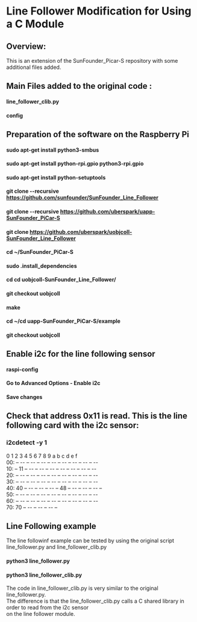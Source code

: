 # Line Follower Modification for Using a C Module 

## Overview:
This is an extension of the SunFounder_Picar-S repository with some additional files added.


## Main Files added to the original code :
#### line_follower_clib.py <br/>
#### config <br/>

## Preparation of the software on the Raspberry Pi

#### sudo apt-get install python3-smbus
#### sudo apt-get install python-rpi.gpio python3-rpi.gpio
#### sudo apt-get install python-setuptools

#### git clone --recursive https://github.com/sunfounder/SunFounder_Line_Follower
#### git clone --recursive https://github.com/uberspark/uapp-SunFounder_PiCar-S
#### git clone https://github.com/uberspark/uobjcoll-SunFounder_Line_Follower
#### cd ~/SunFounder_PiCar-S
#### sudo .install_dependencies
#### cd cd uobjcoll-SunFounder_Line_Follower/
#### git checkout uobjcoll
#### make
#### cd ~/cd uapp-SunFounder_PiCar-S/example
#### git checkout uobjcoll

## Enable i2c for the line following sensor
#### raspi-config
#### Go to Advanced Options - Enable i2c
#### Save changes

## Check that address 0x11 is read. This is the line following card with the i2c sensor:

### i2cdetect -y 1  
0 1 2 3 4 5 6 7 8 9 a b c d e f  
00: – -- – -- – -- – -- – -- – -- – -- – --  
10: – 11 – -- – -- – -- – -- – -- – -- – --  
20: – -- – -- – -- – -- – -- – -- – -- – --  
30: – -- – -- – -- – -- – -- – -- – -- – --  
40: 40 – -- – -- – -- – 48 – -- – -- – -- –  
50: – -- – -- – -- – -- – -- – -- – -- – --  
60: – -- – -- – -- – -- – -- – -- – -- – --  
70: 70 – -- – -- – -- –  

## Line Following example  
The line followinf example can be tested by using the original script line_follower.py and line_follower_clib.py  
#### python3 line_follower.py
#### python3 line_follower_clib.py
The code in line_follower_clib.py is very similar to the original line_follower.py.  
The difference is that the line_follower_clib.py calls a C shared library in order to read from the i2c sensor  
 on the line follower module.


